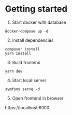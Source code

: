 Getting started
===============

1. Start docker with database
```
docker-compose up -d
```

2. Install dependencies
```
composer install
yarn install
```

3. Build frontend
```
yarn dev
```

4. Start local server
```
symfony serve -d
```

5. Open frontend in browser

https://localhost:8000
